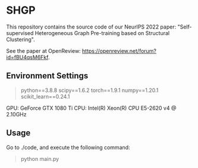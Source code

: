 # SHGP
This repository contains the source code of our NeurIPS 2022 paper: "Self-supervised Heterogeneous Graph Pre-training based on Structural Clustering". 

See the paper at OpenReview: <https://openreview.net/forum?id=fBU4qsM6Fkf>.



## Environment Settings
> python==3.8.8
> scipy==1.6.2
> torch==1.9.1
> numpy==1.20.1
> scikit_learn==0.24.1

GPU: GeForce GTX 1080 Ti
CPU: Intel(R) Xeon(R) CPU E5-2620 v4 @ 2.10GHz

## Usage
Go to ./code, and execute the following command:
> python main.py 
